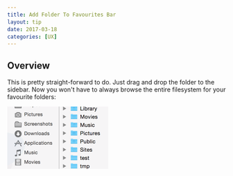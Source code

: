 ```yaml
---
title: Add Folder To Favourites Bar
layout: tip
date: 2017-03-18
categories: [UX]
---
```


## Overview
This is pretty straight-forward to do. Just drag and drop the folder to the sidebar. Now you won't have to always browse the entire filesystem for your favourite folders:

<img src="/assets/images/tips/fav.gif" alt="Favourites" class="figure-body">
